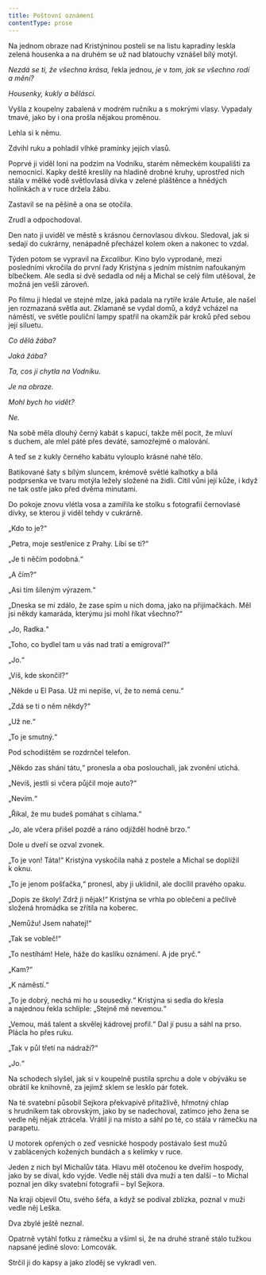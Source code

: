 ```yaml
---
title: Poštovní oznámení
contentType: prose
---
```


<section>

Na jednom obraze nad Kristýninou postelí se na listu kapradiny leskla zelená housenka a na druhém se už nad blatouchy vznášel bílý motýl.

_Nezdá se ti, že všechna krása,_ řekla jednou, _je_ v _tom, jak se všechno rodí a mění?_

_Housenky, kukly a bělásci._

Vyšla z koupelny zabalená v modrém ručníku a s mokrými vlasy. Vypadaly tmavé, jako by i ona prošla nějakou proměnou.

Lehla si k němu.

Zdvihl ruku a pohladil vlhké pramínky jejích vlasů.

</section>

<section>

Poprvé ji viděl loni na podzim na Vodníku, starém německém koupališti za nemocnicí. Kapky deště kreslily na hladině drobné kruhy, uprostřed nich stála v mělké vodě světlovlasá dívka v zelené pláštěnce a hnědých holínkách a v ruce držela žábu.

Zastavil se na pěšině a ona se otočila.

Zrudl a odpochodoval.

Den nato ji uviděl ve městě s krásnou černovlasou dívkou. Sledoval, jak si sedají do cukrárny, nenápadně přecházel kolem oken a nakonec to vzdal.

Týden potom se vypravil na _Excalibur._ Kino bylo vyprodané, mezi posledními vkročila do první řady Kristýna s jedním místním nafoukaným blbečkem. Ale sedla si dvě sedadla od něj a Michal se celý film utěšoval, že možná jen vešli zároveň.

Po filmu ji hledal ve stejné mlze, jaká padala na rytíře krále Artuše, ale našel jen rozmazaná světla aut. Zklamaně se vydal domů, a když vcházel na náměstí, ve světle pouliční lampy spatřil na okamžik pár kroků před sebou její siluetu.

_Co dělá žába?_

_Jaká žába?_

_Ta, cos jí chytla na Vodníku._

_Je na obraze._

_Mohl bych ho vidět?_

_Ne._

Na sobě měla dlouhý černý kabát s kapucí, takže měl pocit, že mluví s duchem, ale mlel páté přes deváté, samozřejmě o malování.

A teď se z kukly černého kabátu vylouplo krásné nahé tělo.

</section>

<section>

Batikované šaty s bílým sluncem, krémově světlé kalhotky a bílá podprsenka ve tvaru motýla ležely složené na židli. Cítil vůni její kůže, i když ne tak ostře jako před dvěma minutami.

Do pokoje znovu vlétla vosa a zamířila ke stolku s fotografií černo­vlasé dívky, se kterou ji viděl tehdy v cukrárně.

„Kdo to je?“

„Petra, moje sestřenice z Prahy. Líbí se ti?“

„Je ti něčím podobná.“

„A čím?“

„Asi tím šíleným výrazem.“

„Dneska se mi zdálo, že zase spím u nich doma, jako na přijímačkách. Měl jsi někdy kamaráda, kterýmu jsi mohl říkat všechno?“

„Jo, Radka.“

„Toho, co bydlel tam u vás nad tratí a emigroval?“

„Jo.“

„Víš, kde skončil?“

„Někde u El Pasa. Už mi nepíše, ví, že to nemá cenu.“

„Zdá se ti o něm někdy?“

„Už ne.“

„To je smutný.“

Pod schodištěm se rozdrnčel telefon.

„Někdo zas shání tátu,“ pronesla a oba poslouchali, jak zvonění utichá.

„Nevíš, jestli si včera půjčil moje auto?“

„Nevím.“

„Říkal, že mu budeš pomáhat s cihlama.“

„Jo, ale včera přišel pozdě a ráno odjížděl hodně brzo.“

Dole u dveří se ozval zvonek.

„To je von! Táta!“ Kristýna vyskočila nahá z postele a Michal se doplížil k oknu.

„To je jenom pošťačka,“ pronesl, aby ji uklidnil, ale docílil pravého opaku.

„Dopis ze školy! Zdrž ji nějak!“ Kristýna se vrhla po oblečení a pečlivě složená hromádka se zřítila na koberec.

„Nemůžu! Jsem nahatej!“

„Tak se vobleč!“

„To nestíhám! Hele, háže do kaslíku oznámení. A jde pryč.“

„Kam?“

„K náměstí.“

„To je dobrý, nechá mi ho u sousedky.“ Kristýna si sedla do křesla a najednou řekla schlíple: „Stejně mě nevemou.“

„Vemou, máš talent a skvělej kádrovej profil.“ Dal jí pusu a sáhl na prso. Plácla ho přes ruku.

„Tak v půl třetí na nádraží?“

„Jo.“

Na schodech slyšel, jak si v koupelně pustila sprchu a dole v obýváku se obrátil ke knihovně, za jejímž sklem se lesklo pár fotek.

Na té svatební působil Sejkora překvapivě přitažlivě, hřmotný chlap s hrudníkem tak obrovským, jako by se nadechoval, zatímco jeho žena se vedle něj nějak ztrácela. Vrátil ji na místo a sáhl po té, co stála v rámečku na parapetu.

U motorek opřených o zeď vesnické hospody postávalo šest mužů v zablácených kožených bundách a s kelímky v ruce.

Jeden z nich byl Michalův táta. Hlavu měl otočenou ke dveřím hospody, jako by se díval, kdo vyjde. Vedle něj stáli dva muži a ten další – to Michal poznal jen díky svatební fotografii – byl Sejkora.

Na kraji objevil Otu, svého šéfa, a když se podíval zblízka, poznal v muži vedle něj Leška.

Dva zbylé ještě neznal.

Opatrně vytáhl fotku z rámečku a všiml si, že na druhé straně stálo tužkou napsané jediné slovo: Lomcovák.

Strčil ji do kapsy a jako zloděj se vykradl ven.

</section>
